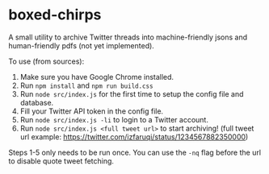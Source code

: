 # boxed-chirps
A small utility to archive Twitter threads into machine-friendly jsons and human-friendly pdfs (not yet implemented).

To use (from sources):
1. Make sure you have Google Chrome installed.
2. Run `npm install` and `npm run build.css`
3. Run `node src/index.js` for the first time to setup the config file and database.
4. Fill your Twitter API token in the config file.
5. Run `node src/index.js -li` to login to a Twitter account.
6. Run `node src/index.js <full tweet url>` to start archiving! (full tweet url example: https://twitter.com/izfaruqi/status/1234567882350000)

Steps 1-5 only needs to be run once.
You can use the `-nq` flag before the url to disable quote tweet fetching.
